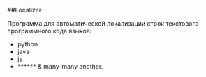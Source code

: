 ##Localizer

Программа для автоматической локализации строк текстового программного кода языков:

- python
- java
- js
- ****** & many-many another.
